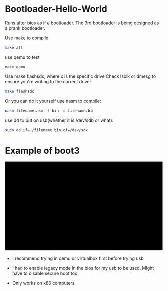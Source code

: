 # Bootloader-Hello-World
Runs after bios as if a bootloader. The 3rd bootloader is being designed as a prank bootloader.

Use make to compile.
```bash
make all
```
use qemu to test
```
make qemu
```
Use make flashsdx, where x is the specific drive
Check lsblk or dmesg to ensure you're writing to the correct drive!
```bash
make flashsdc
```


Or you can do it yourself
use nasm to compile:
```bash
nasm filename.asm -f bin -o filename.bin
```
use dd to put on usb(whether it is /dev/sdb or what):
```bash
sudo dd if=./filename.bin of=/dev/sdx
```

# Example of boot3
![send nudes](./boot.gif)

* I recommend trying in qemu or virtualbox first before trying usb

* I had to enable legacy mode in the bios for my usb to be used. Might have to disable secure boot too.

* Only works on x86 computers


